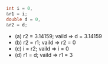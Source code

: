 ```cpp
int i = 0,
&r1 = i;
double d = 0,
&r2 = d;

```

- (a) r2 = 3.14159;
  vaild => d = 3.14159
- (b) r2 = r1;
  vaild => r2 = 0
- (c) i = r2;
  vaild => i = 0
- (d) r1 = d;
  vaild => r1 = 3
